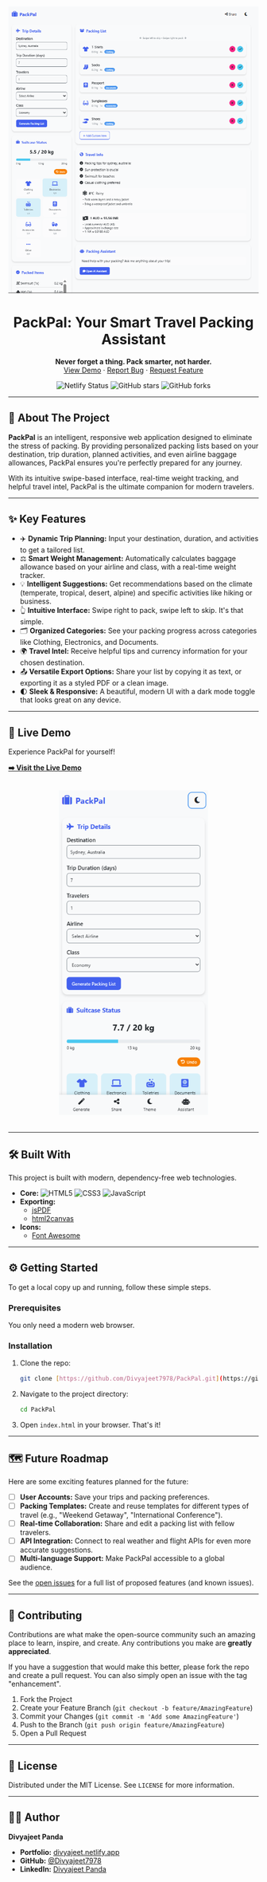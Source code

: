<div align="center">
  <img src="https://raw.githubusercontent.com/Divyajeet7978/Portfolio_Redesigned/main/img/PPD.png" alt="PackPal Banner" width="800"/>

  <h1 align="center">PackPal: Your Smart Travel Packing Assistant</h1>

  <p align="center">
    <strong>Never forget a thing. Pack smarter, not harder.</strong>
    <br />
    <a href="https://projectpackpal.netlify.app/">View Demo</a>
    ·
    <a href="https://github.com/Divyajeet7978/PackPal/issues">Report Bug</a>
    ·
    <a href="https://github.com/Divyajeet7978/PackPal/issues">Request Feature</a>
  </p>

  <p align="center">
    <img src="https://api.netlify.com/api/v1/badges/066a72ba-0589-4cec-87a3-07fd5467b27b/deploy-status" alt="Netlify Status">
    <img src="https://img.shields.io/github/stars/Divyajeet7978/PackPal?style=social" alt="GitHub stars">
    <img src="https://img.shields.io/github/forks/Divyajeet7978/PackPal?style=social" alt="GitHub forks">
  </p>
</div>

---

## 🌟 About The Project

**PackPal** is an intelligent, responsive web application designed to eliminate the stress of packing. By providing personalized packing lists based on your destination, trip duration, planned activities, and even airline baggage allowances, PackPal ensures you're perfectly prepared for any journey.

With its intuitive swipe-based interface, real-time weight tracking, and helpful travel intel, PackPal is the ultimate companion for modern travelers.

---

## ✨ Key Features

* ✈️ **Dynamic Trip Planning:** Input your destination, duration, and activities to get a tailored list.
* ⚖️ **Smart Weight Management:** Automatically calculates baggage allowance based on your airline and class, with a real-time weight tracker.
* 💡 **Intelligent Suggestions:** Get recommendations based on the climate (temperate, tropical, desert, alpine) and specific activities like hiking or business.
* 👆 **Intuitive Interface:** Swipe right to pack, swipe left to skip. It's that simple.
* 🗂️ **Organized Categories:** See your packing progress across categories like Clothing, Electronics, and Documents.
* 🌍 **Travel Intel:** Receive helpful tips and currency information for your chosen destination.
* 📤 **Versatile Export Options:** Share your list by copying it as text, or exporting it as a styled PDF or a clean image.
* 🌓 **Sleek & Responsive:** A beautiful, modern UI with a dark mode toggle that looks great on any device.

---

## 🚀 Live Demo

Experience PackPal for yourself!

**[➡️ Visit the Live Demo](https://projectpackpal.netlify.app/)**

<br>
<div align="center">
  <img src="https://raw.githubusercontent.com/Divyajeet7978/Portfolio_Redesigned/main/img/PPM.png" alt="PackPal Mobile Screenshot" width="300"/>
</div>
<br>

---

## 🛠️ Built With

This project is built with modern, dependency-free web technologies.

* **Core:** ![HTML5](https://img.shields.io/badge/html5-%23E34F26.svg?style=for-the-badge&logo=html5&logoColor=white) ![CSS3](https://img.shields.io/badge/css3-%231572B6.svg?style=for-the-badge&logo=css3&logoColor=white) ![JavaScript](https://img.shields.io/badge/javascript-%23323330.svg?style=for-the-badge&logo=javascript&logoColor=%23F7DF1E)
* **Exporting:**
    * [jsPDF](https://github.com/parallax/jsPDF)
    * [html2canvas](https://html2canvas.hertzen.com/)
* **Icons:**
    * [Font Awesome](https://fontawesome.com/)

---

## ⚙️ Getting Started

To get a local copy up and running, follow these simple steps.

### Prerequisites

You only need a modern web browser.

### Installation

1.  Clone the repo:
    ```sh
    git clone [https://github.com/Divyajeet7978/PackPal.git](https://github.com/Divyajeet7978/PackPal.git)
    ```
2.  Navigate to the project directory:
    ```sh
    cd PackPal
    ```
3.  Open `index.html` in your browser. That's it!

---

## 🗺️ Future Roadmap

Here are some exciting features planned for the future:

* [ ] **User Accounts:** Save your trips and packing preferences.
* [ ] **Packing Templates:** Create and reuse templates for different types of travel (e.g., "Weekend Getaway", "International Conference").
* [ ] **Real-time Collaboration:** Share and edit a packing list with fellow travelers.
* [ ] **API Integration:** Connect to real weather and flight APIs for even more accurate suggestions.
* [ ] **Multi-language Support:** Make PackPal accessible to a global audience.

See the [open issues](https://github.com/Divyajeet7978/PackPal/issues) for a full list of proposed features (and known issues).

---

## 🤝 Contributing

Contributions are what make the open-source community such an amazing place to learn, inspire, and create. Any contributions you make are **greatly appreciated**.

If you have a suggestion that would make this better, please fork the repo and create a pull request. You can also simply open an issue with the tag "enhancement".

1.  Fork the Project
2.  Create your Feature Branch (`git checkout -b feature/AmazingFeature`)
3.  Commit your Changes (`git commit -m 'Add some AmazingFeature'`)
4.  Push to the Branch (`git push origin feature/AmazingFeature`)
5.  Open a Pull Request

---

## 📄 License

Distributed under the MIT License. See `LICENSE` for more information.

---

## 👨‍💻 Author

**Divyajeet Panda**

* **Portfolio:** [divyajeet.netlify.app](https://divyajeet.netlify.app/)
* **GitHub:** [@Divyajeet7978](https://github.com/Divyajeet7978)
* **LinkedIn:** [Divyajeet Panda](https://www.linkedin.com/in/divyajeet-panda-23480a213/)

